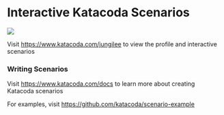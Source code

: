 # Interactive Katacoda Scenarios

[![](http://shields.katacoda.com/katacoda/jungilee/count.svg)](https://www.katacoda.com/jungilee "Get your profile on Katacoda.com")

Visit https://www.katacoda.com/jungilee to view the profile and interactive scenarios

### Writing Scenarios
Visit https://www.katacoda.com/docs to learn more about creating Katacoda scenarios

For examples, visit https://github.com/katacoda/scenario-example
